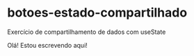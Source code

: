 # botoes-estado-compartilhado

Exercício de compartilhamento de dados com useState



Olá! Estou escrevendo aqui!

